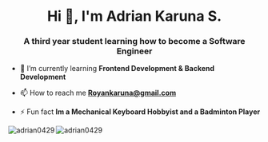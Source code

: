 <h1 align="center">Hi 👋, I'm Adrian Karuna S.</h1>
<h3 align="center">A third year student learning how to become a Software Engineer</h3>

- 🌱 I’m currently learning **Frontend Development & Backend Development**

- 📫 How to reach me **Royankaruna@gmail.com**

- ⚡ Fun fact **Im a Mechanical Keyboard Hobbyist and a Badminton Player**



<p><img align="left" src="https://github-readme-stats.vercel.app/api/top-langs?username=adrian0429&show_icons=true&locale=en&layout=compact" alt="adrian0429" /></p>


<p><img align="center" src="https://github-readme-streak-stats.herokuapp.com/?user=adrian0429&" alt="adrian0429" /></p>
